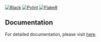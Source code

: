 [![Black](https://img.shields.io/badge/code%20style-black-000000.svg)](https://github.com/psf/black)
[![Pylint](https://img.shields.io/badge/code%20quality-pylint-blue)](https://github.com/PyCQA/pylint)
[![Flake8](https://img.shields.io/badge/code%20quality-flake8-blueviolet)](https://github.com/PyCQA/flake8)


## Documentation

For detailed documentation, please visit [here](./docs/_build/html/index.html).
